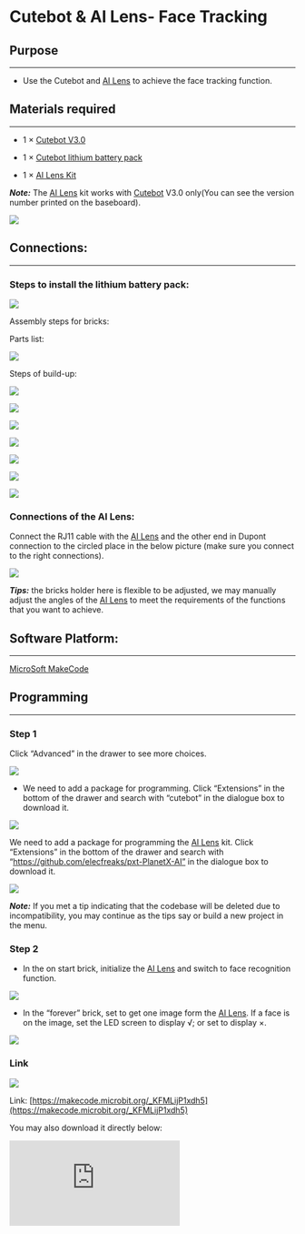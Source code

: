 # Cutebot & AI Lens- Face Tracking

## Purpose
---
- Use the Cutebot and [AI Lens](https://shop.elecfreaks.com/products/elecfreaks-smart-ai-lens-kit?_pos=1&_sid=dcae9d30c&_ss=r) to achieve the face tracking function.

## Materials required
---

- 1 × [Cutebot V3.0](https://shop.elecfreaks.com/products/elecfreaks-micro-bit-smart-cutebot-kit-without-micro-bit-board?_pos=1&_sid=4c6909119&_ss=r)

- 1 × [Cutebot lithium battery pack](https://www.elecfreaks.com/cutebot-lithium-battery-pack.html)

- 1 × [AI Lens Kit](https://shop.elecfreaks.com/products/elecfreaks-smart-ai-lens-kit?_pos=1&_sid=dcae9d30c&_ss=r)

***Note:*** The [AI Lens](https://shop.elecfreaks.com/products/elecfreaks-smart-ai-lens-kit?_pos=1&_sid=dcae9d30c&_ss=r) kit works with [Cutebot](https://shop.elecfreaks.com/products/elecfreaks-micro-bit-smart-cutebot-kit-without-micro-bit-board?_pos=1&_sid=4c6909119&_ss=r) V3.0 only(You can see the version number printed on the baseboard).


![](./images/cutebot-16-04.png)

## Connections:
---

### Steps to install the lithium battery pack:

![](./images/cutebot-step-01.png)

Assembly steps for bricks:

Parts list:

![](./images/cutebot-step-02.png)

Steps of build-up:

![](./images/cutebot-step-03.png)

![](./images/cutebot-step-04.png)

![](./images/cutebot-step-05.png)

![](./images/cutebot-step-06.png)

![](./images/cutebot-step-07.png)

![](./images/cutebot-step-08.png)

![](./images/cutebot-step-09.png)



### Connections of the AI Lens:

Connect the RJ11 cable with the [AI Lens](https://shop.elecfreaks.com/products/elecfreaks-smart-ai-lens-kit?_pos=1&_sid=dcae9d30c&_ss=r) and the other end in Dupont connection to the circled place in the below picture (make sure you connect to the right connections).

![](./images/cutebot-step-10.png)

***Tips:*** the bricks holder here is flexible to be adjusted, we may manually adjust the angles of the [AI Lens](https://shop.elecfreaks.com/products/elecfreaks-smart-ai-lens-kit?_pos=1&_sid=dcae9d30c&_ss=r) to meet the requirements of the functions that you want to achieve.

## Software Platform:
---

[MicroSoft MakeCode](https://makecode.microbit.org/#)

## Programming
---

### Step 1

Click “Advanced” in the drawer to see more choices.

![](./images/cutebot-pk-1.png)

- We need to add a package for programming. Click “Extensions” in the bottom of the drawer and search with “cutebot” in the dialogue box to download it.

![](./images/cutebot-pk-11.png)


We need to add a package for programming the [AI Lens](https://shop.elecfreaks.com/products/elecfreaks-smart-ai-lens-kit?_pos=1&_sid=dcae9d30c&_ss=r) kit. Click “Extensions” in the bottom of the drawer and search with “https://github.com/elecfreaks/pxt-PlanetX-AI” in the dialogue box to download it.

![](./images/cutebot-pk-12.png)

***Note:*** If you met a tip indicating that the codebase will be deleted due to incompatibility, you may continue as the tips say or build a new project in the menu.

###  Step 2

- In the on start brick, initialize the [AI Lens](https://shop.elecfreaks.com/products/elecfreaks-smart-ai-lens-kit?_pos=1&_sid=dcae9d30c&_ss=r) and switch to face recognition function.

![](./images/case-21-01.png)

- In the “forever” brick, set to get one image form the [AI Lens](https://shop.elecfreaks.com/products/elecfreaks-smart-ai-lens-kit?_pos=1&_sid=dcae9d30c&_ss=r). If a face is on the image, set the LED screen to display √; or set to display ×.

![](./images/case-21-02.png)

### Link

![](./images/case-21-03.png)

Link: [https://makecode.microbit.org/_KFMLijP1xdh5](https://makecode.microbit.org/_KFMLijP1xdh5)

You may also download it directly below:

<div
    style={{
        position: 'relative',
        paddingBottom: '60%',
        overflow: 'hidden',
    }}
>
    <iframe
        src="https://makecode.microbit.org/_KFMLijP1xdh5"
        frameborder="0"
        sandbox="allow-popups allow-forms allow-scripts allow-same-origin"
        style={{
            position: 'absolute',
            width: '100%',
            height: '100%',
        }}
    />
</div>


## Result
---
- If the [AI Lens](https://shop.elecfreaks.com/products/elecfreaks-smart-ai-lens-kit?_pos=1&_sid=dcae9d30c&_ss=r) recognizes the face(s), the LED screen displays √; or it displays ×.



## Exploration
---

## FAQ
---

## Relevant Files
---
